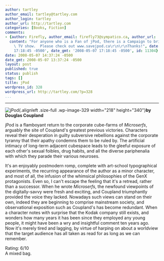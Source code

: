 ```yaml
---
author: tartley
author_email: tartley@tartley.com
author_login: tartley
author_url: http://tartley.com
categories: [Books, Fiction]
comments:
- {author: Firefly, author_email: firefly73@sympatico.ca, author_url: 'http://firefly-alternativegirlfriend.blogspot.com',
  content: "For anyone who is a Fan of jPod, there is a Campaign to bring back the\
    \ TV show.  Please check out www.savejpod.ca\r\n\r\nThanks!", date: '2008-05-07
    17:18:45 -0500', date_gmt: '2008-05-07 17:18:45 -0500', id: 11304}
date: 2008-05-07 14:37:24 -0500
date_gmt: 2008-05-07 13:37:24 -0500
layout: post
published: true
status: publish
tags: []
title: jPod
wordpress_id: 328
wordpress_url: http://tartley.com/?p=328
...
```

---

![jPod](http://tartley.com/wp-content/uploads/2008/05/jpodcover.jpg "jpodcover"){.alignleft
.size-full .wp-image-329 width="218" height="340"}**by Douglas
Coupland**

jPod is a flamboyant return to the corporate cube-farms of *Microserfs*,
arguably the site of Coupland's greatest previous victories. Characters
reveal their desperation in guilty subversive rebellions against the
corporate tyranny that their apathy condemns them to be ruled by. The
artificial intimacy of long-term adjacent cubespace leads to the gleeful
exposure of each other's sexual foibles, drug habits, and all the
diverse pariphenalia with which they parade their various neuroses.

It's an enjoyably postmodern romp, complete with art-school
typographical experiments, the recurring appearance of the author as a
minor character, and most of all, the infusion of the whimsical
philosophies of the GenX protagonists. Even so, I can't escape the
feeling that it's a retread, rather than a successor. When he wrote
*Microserfs*, the newfound viewpoints of the digitally-savvy were fresh
and exciting, and Coupland triumphantly provided the voice they lacked.
Nowadays such views can stand on their own, indeed they are beginning to
comprise mainstream society, and observational exposition such as
Coupland's has become redundant. When a character notes with surprise
that the Kodak company still exists, and wonders how many years it has
been since they employed any young people, it might have been a wry and
insightful comment ten years ago. Now it's merely tired and lagging, by
virtue of harping on about a worldview that the target audience has all
taken as read for as long as we can remember.

Rating: 6/10\
A mixed bag.
